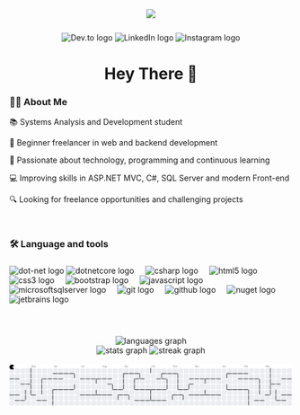 <div align="center">
  <img height="150" src="https://media0.giphy.com/media/v1.Y2lkPTc5MGI3NjExcXkwbXMxOWRpZGFhNzY5ZHZxZzV3bDk4NmM1amMzNWN3ZzB6NTJnMCZlcD12MV9pbnRlcm5hbF9naWZfYnlfaWQmY3Q9cw/f7omQNmgiyjj5sffvZ/giphy.gif"  />
</div>

###

<div align="center">
  <a href="https://dev.to/mrbarszcz" style="text-decoration: none;">
    <img src="https://img.shields.io/static/v1?message=Dev.to&logo=dev.to&label=&color=0A0A0A&logoColor=white&labelColor=&style=for-the-badge" height="25" alt="Dev.to logo" />
  </a>
  <a href="https://www.linkedin.com/in/marcos-barszcz" style="text-decoration: none;">
    <img src="https://img.shields.io/static/v1?message=LinkedIn&logo=linkedin&label=&color=0077B5&logoColor=white&labelColor=&style=for-the-badge" height="25" alt="LinkedIn logo" />
  </a>
  <a href="https://www.instagram.com/kinho_mar" style="text-decoration: none;">
    <img src="https://img.shields.io/static/v1?message=Instagram&logo=instagram&label=&color=E4405F&logoColor=white&labelColor=&style=for-the-badge" height="25" alt="Instagram logo" />
  </a>
</div>


<div align="center">
  <h1>Hey There 👋</h1>
</div>

###

<h3 align="left">🧑‍💻 About Me</h2>

📚 Systems Analysis and Development student

🎯 Beginner freelancer in web and backend development

🚀 Passionate about technology, programming and continuous learning

💻 Improving skills in ASP.NET MVC, C#, SQL Server and modern Front-end

🔍 Looking for freelance opportunities and challenging projects

<br>

<h3 align="left">🛠 Language and tools</h3>

###

<div align="left">
  <img src="https://cdn.jsdelivr.net/gh/devicons/devicon/icons/dot-net/dot-net-plain-wordmark.svg" height="40" alt="dot-net logo"  />
  <img src="https://cdn.jsdelivr.net/gh/devicons/devicon/icons/dotnetcore/dotnetcore-original.svg" height="40" alt="dotnetcore logo"  />
  <img width="12" />
  <img src="https://cdn.jsdelivr.net/gh/devicons/devicon/icons/csharp/csharp-original.svg" height="40" alt="csharp logo"  />
  <img width="12" />
  <img src="https://cdn.jsdelivr.net/gh/devicons/devicon/icons/html5/html5-original.svg" height="40" alt="html5 logo"  />
  <img width="12" />
  <img src="https://cdn.jsdelivr.net/gh/devicons/devicon/icons/css3/css3-original.svg" height="40" alt="css3 logo"  />
  <img width="12" />
  <img src="https://cdn.jsdelivr.net/gh/devicons/devicon/icons/bootstrap/bootstrap-original.svg" height="40" alt="bootstrap logo"  />
  <img width="12" />
  <img src="https://cdn.jsdelivr.net/gh/devicons/devicon/icons/javascript/javascript-original.svg" height="40" alt="javascript logo"  />
  <img width="12" />
  <img src="https://cdn.jsdelivr.net/gh/devicons/devicon/icons/microsoftsqlserver/microsoftsqlserver-plain.svg" height="40" alt="microsoftsqlserver logo"  />
  <img width="12" />
  <img src="https://cdn.jsdelivr.net/gh/devicons/devicon/icons/git/git-original.svg" height="40" alt="git logo"  />
  <img width="12" />
  <img src="https://cdn.jsdelivr.net/gh/devicons/devicon/icons/github/github-original.svg" height="40" alt="github logo"  />
  <img width="12" />
  <img src="https://cdn.jsdelivr.net/gh/devicons/devicon/icons/nuget/nuget-original.svg" height="40" alt="nuget logo"  />
  <img width="12" />
  <img src="https://cdn.jsdelivr.net/gh/devicons/devicon/icons/jetbrains/jetbrains-original.svg" height="40" alt="jetbrains logo"  />
</div>

<br>


###

<br clear="both">

<div align="center">
  <img src="https://github-readme-stats.vercel.app/api/top-langs?username=MrBarszcz&locale=en&hide_title=false&layout=compact&card_width=320&langs_count=7&theme=gotham&hide_border=false&order=2" height="190" alt="languages graph"  />
</div>



<div align="center">
  <img src="https://github-readme-stats.vercel.app/api?username=MrBarszcz&hide_title=false&hide_rank=false&show_icons=true&include_all_commits=true&count_private=true&disable_animations=false&theme=gotham&locale=en&hide_border=false&order=1&custom_title=GitHub%20Stats" height="192" alt="stats graph"  />

  <img src="https://streak-stats.demolab.com?user=MrBarszcz&locale=en&mode=daily&theme=gotham&hide_border=false&border_radius=5&date_format=M%20j%5B,%20Y%5D&order=3" height="182" alt="streak graph"  />
</div>

<br>

<picture>
  <source media="(prefers-color-scheme: dark)" srcset="https://raw.githubusercontent.com/MrBarszcz/MrBarszcz/output/pacman-contribution-graph-dark.svg">
  <source media="(prefers-color-scheme: light)" srcset="https://raw.githubusercontent.com/MrBarszcz/MrBarszcz/output/pacman-contribution-graph.svg">
  <img alt="pacman contribution graph" src="https://raw.githubusercontent.com/MrBarszcz/MrBarszcz/output/pacman-contribution-graph.svg">
</picture>
